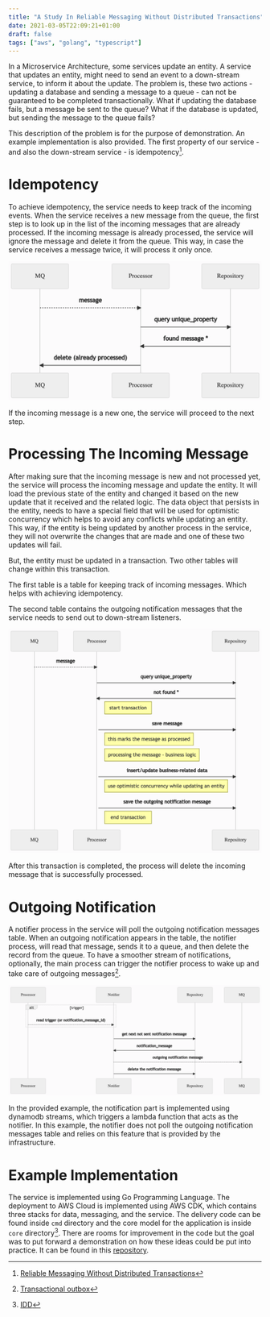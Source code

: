 ```yaml
---
title: "A Study In Reliable Messaging Without Distributed Transactions"
date: 2021-03-05T22:09:21+01:00
draft: false
tags: ["aws", "golang", "typescript"]
---
```


In a Microservice Architecture, some services update an entity. A service that updates an entity, might need to send an event to a down-stream service, to inform it about the update. The problem is, these two actions - updating a database and sending a message to a queue - can not be guaranteed to be completed transactionally. What if updating the database fails, but a message be sent to the queue? What if the database is updated, but sending the message to the queue fails?

This description of the problem is for the purpose of demonstration. An example implementation is also provided. The first property of our service - and also the down-stream service - is idempotency[^1].


# Idempotency

To achieve idempotency, the service needs to keep track of the incoming events. When the service receives a new message from the queue, the first step is to look up in the list of the incoming messages that are already processed. If the incoming message is already processed, the service will ignore the message and delete it from the queue. This way, in case the service receives a message twice, it will process it only once.

![idempotency](/images/2021/idempotency.png "idempotency")

If the incoming message is a new one, the service will proceed to the next step.

# Processing The Incoming Message

After making sure that the incoming message is new and not processed yet, the service will process the incoming message and update the entity. It will load the previous state of the entity and changed it based on the new update that it received and the related logic. The data object that persists in the entity, needs to have a special field that will be used for optimistic concurrency which helps to avoid any conflicts while updating an entity. This way, if the entity is being updated by another process in the service, they will not overwrite the changes that are made and one of these two updates will fail.

But, the entity must be updated in a transaction. Two other tables will change within this transaction.

The first table is a table for keeping track of incoming messages. Which helps with achieving idempotency.

The second table contains the outgoing notification messages that the service needs to send out to down-stream listeners.

![transactional-process](/images/2021/transactional-process.png "transactional-process")

After this transaction is completed, the process will delete the incoming message that is successfully processed.

# Outgoing Notification

A notifier process in the service will poll the outgoing notification messages table. When an outgoing notification appears in the table, the notifier process, will read that message, sends it to a queue, and then delete the record from the queue. To have a smoother stream of notifications, optionally, the main process can trigger the notifier process to wake up and take care of outgoing messages[^2].

![outgoing-notification](/images/2021/outgoing-notification.png "outgoing-notification")

In the provided example, the notification part is implemented using dynamodb streams, which triggers a lambda function that acts as the notifier. In this example, the notifier does not poll the outgoing notification messages table and relies on this feature that is provided by the infrastructure.

# Example Implementation

The service is implemented using Go Programming Language. The deployment to AWS Cloud is implemented using AWS CDK, which contains three stacks for data, messaging, and the service. The delivery code can be found inside `cmd` directory and the core model for the application is inside `core` directory[^3]. There are rooms for improvement in the code but the goal was to put forward a demonstration on how these ideas could be put into practice. It can be found in this [repository](https://github.com/dc0d/reliable-messaging).

[^1]: [Reliable Messaging Without Distributed Transactions](https://vimeo.com/111998645)
[^2]: [Transactional outbox](https://microservices.io/patterns/data/transactional-outbox.html)
[^3]: [IDD](https://www.youtube.com/watch?v=dYvSaajboEs)
